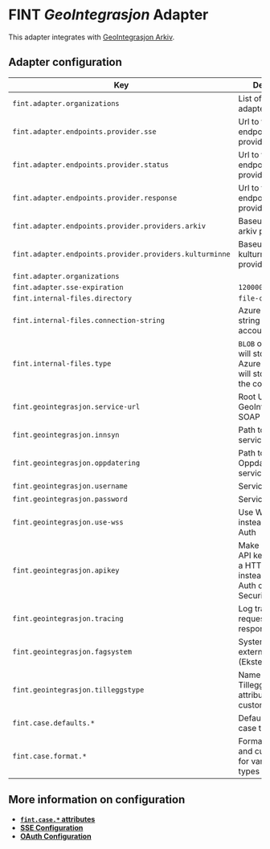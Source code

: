 # FINT _GeoIntegrasjon_ Adapter
This adapter integrates with [GeoIntegrasjon Arkiv](https://geointegrasjon.no/arkiv/).

## Adapter configuration
| Key | Description | Default |
|-----|-------------|---------|
| `fint.adapter.organizations` | List of orgIds the adapter handles. |  |
| `fint.adapter.endpoints.provider.sse` | Url to the sse endpoint for provider | `/sse/%s` |
| `fint.adapter.endpoints.provider.status` | Url to the status endpoint for provider | `/status` |
| `fint.adapter.endpoints.provider.response` | Url to the response endpoint for provider | `/response` |
| `fint.adapter.endpoints.provider.providers.arkiv` | Baseurl for the arkiv provider |  |
| `fint.adapter.endpoints.provider.providers.kulturminne` | Baseurl for the kulturminne provider |  |
| `fint.adapter.organizations` |  | |
| `fint.adapter.sse-expiration` | `1200000` | |
| `fint.internal-files.directory` | `file-cache` | |
| `fint.internal-files.connection-string` | Azure connection string to storage account | |
| `fint.internal-files.type` | `BLOB` or `FILE`. `BLOB` will store files in Azure while `FILE` will store files in the container | |
| `fint.geointegrasjon.service-url` | Root URL for the GeoIntegrasjon SOAP endpoint | |
| `fint.geointegrasjon.innsyn` | Path to the Innsyn service endpoint | `/ArkivInnsynService.svc/ArkivInnsynService` |
| `fint.geointegrasjon.oppdatering` | Path to the Oppdatering service endpoint | `/ArkivOppdateringService.svc/ArkivOppdateringService` |
| `fint.geointegrasjon.username`| Service username | |
| `fint.geointegrasjon.password` | Service password | |
| `fint.geointegrasjon.use-wss` | Use WS-Security instead of Basic Auth | `false` |
| `fint.geointegrasjon.apikey` | Make use of this API key (passed as a HTTP header) instead of Basic Auth or WS-Security | |
| `fint.geointegrasjon.tracing` | Log trace of SOAP requests and responses | `false` |
| `fint.geointegrasjon.fagsystem` | System name for external key (EksternNoekkel) | |
| `fint.geointegrasjon.tilleggstype` | Name of Tilleggsinformasjon attribute used for custom fields | |
| `fint.case.defaults.*` | Defaults for various case types | |
| `fint.case.format.*` | Formats for titles and custom fields for various case types | |

## More information on configuration
- **[`fint.case.*` attributes](https://github.com/FINTLabs/fint-arkiv-case-defaults#fint-arkiv-case-defaults)**
- **[SSE Configuration](https://github.com/FINTLabs/fint-sse#sse-configuration)**
- **[OAuth Configuration](https://github.com/FINTLabs/fint-sse#oauth-configuration)** 
